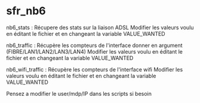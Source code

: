 # sfr_nb6

nb6_stats : Récupere des stats sur la liaison ADSL
Modifier les valeurs voulu en éditant le fichier et en changeant la variable VALUE_WANTED

nb6_traffic : Récupère les compteurs de l'interface donner en argument (FIBRE/LAN1/LAN2/LAN3/LAN4)
Modifier les valeurs voulu en éditant le fichier et en changeant la variable VALUE_WANTED

nb6_wifi_traffic : Récupère les compteurs de l'interface wifi
Modifier les valeurs voulu en éditant le fichier et en changeant la variable VALUE_WANTED

Pensez a modifier le user/mdp/IP dans les scripts si besoin
